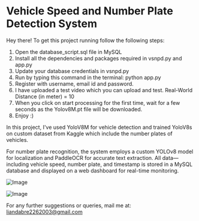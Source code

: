 # Vehicle Speed and Number Plate Detection System

Hey there! To get this project running follow the following steps:
1. Open the database_script.sql file in MySQL
2. Install all the dependencies and packages required in vsnpd.py and app.py
3. Update your database credentials in vsnpd.py
4. Run by typing this command in the terminal: python app.py
5. Register with username, email id and password.
5. I have uploaded a test video which you can upload and test.
		Real-World Distance (in meter) = 10
6. When you click on start processing for the first time, wait for a few seconds as the Yolov8M.pt file will be downloaded. 
7. Enjoy :)

In this project, I've used YoloV8M for vehicle detection and trained YoloV8s on custom dataset from Kaggle which include the number plates of vehicles. 

For number plate recognition, the system employs a custom YOLOv8 model for localization and PaddleOCR for accurate text extraction. All data—including vehicle speed, number plate, and timestamp is stored in a MySQL database and displayed on a web dashboard for real-time monitoring.

![Image](https://github.com/user-attachments/assets/a79a044c-ba75-4cad-b87d-f373199b636b)

![Image](https://github.com/user-attachments/assets/70fa589d-3d9f-4bf3-b9e2-8539ca1db606)

For any further suggestions or queries, mail me at: liandabre2262003@gmail.com
